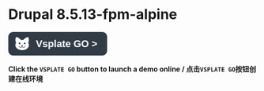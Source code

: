 # Drupal 8.5.13-fpm-alpine

<a href="https://www.vsplate.com/?docker-compose=https://github.com/vsplate/dcenvs/drupal/8.5.13-fpm-alpine"><img alt="VSPLATE GO" src="https://raw.githubusercontent.com/vsplate/images/master/vsgo_btn.png" width="200px"></a>

**Click the `VSPLATE GO` button to launch a demo online / 点击`VSPLATE GO`按钮创建在线环境**